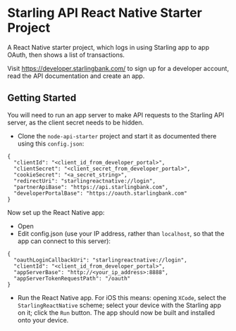 # Starling API React Native Starter Project

A React Native starter project, which logs in using Starling app to app OAuth, then shows a list of transactions.

Visit https://developer.starlingbank.com/ to sign up for a developer account, read the API documentation and create an app.

## Getting Started

You will need to run an app server to make API requests to the Starling API server, as the client secret needs to be hidden.
* Clone the `node-api-starter` project and start it as documented there using this `config.json`:
```
{
  "clientId": "<client_id_from_developer_portal>",
  "clientSecret": "<client_secret_from_developer_portal>",
  "cookieSecret": "<a_secret_string>",
  "redirectUri": "starlingreactnative://login",
  "partnerApiBase": "https://api.starlingbank.com",
  "developerPortalBase": "https://oauth.starlingbank.com"
}
```

Now set up the React Native app:
* Open
* Edit config.json (use your IP address, rather than `localhost`, so that the app can connect to this server):
```
{
  "oauthLoginCallbackUri": "starlingreactnative://login",
  "clientId": "<client_id_from_developer_portal>",
  "appServerBase": "http://<your_ip_address>:8888",
  "appServerTokenRequestPath": "/oauth"
}
```
* Run the React Native app. 
For iOS this means: opening `XCode`, select the `StarlingReactNative` scheme; select your device with the Starling app on it; click the `Run` button. The app should now be built and installed onto your device.

